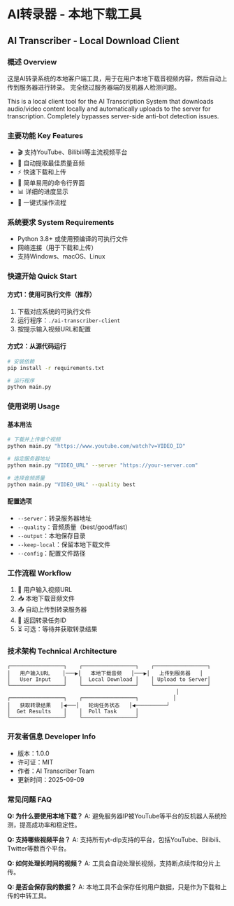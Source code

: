 # AI转录器 - 本地下载工具
## AI Transcriber - Local Download Client

### 概述 Overview
这是AI转录系统的本地客户端工具，用于在用户本地下载音视频内容，然后自动上传到服务器进行转录。
完全绕过服务器端的反机器人检测问题。

This is a local client tool for the AI Transcription System that downloads audio/video content locally and automatically uploads to the server for transcription. Completely bypasses server-side anti-bot detection issues.

### 主要功能 Key Features
- 🎬 支持YouTube、Bilibili等主流视频平台
- 🎵 自动提取最佳质量音频
- ⚡ 快速下载和上传
- 🔧 简单易用的命令行界面
- 📊 详细的进度显示
- 🚀 一键式操作流程

### 系统要求 System Requirements
- Python 3.8+ 或使用预编译的可执行文件
- 网络连接（用于下载和上传）
- 支持Windows、macOS、Linux

### 快速开始 Quick Start

#### 方式1：使用可执行文件（推荐）
1. 下载对应系统的可执行文件
2. 运行程序：`./ai-transcriber-client`
3. 按提示输入视频URL和配置

#### 方式2：从源代码运行
```bash
# 安装依赖
pip install -r requirements.txt

# 运行程序
python main.py
```

### 使用说明 Usage

#### 基本用法
```bash
# 下载并上传单个视频
python main.py "https://www.youtube.com/watch?v=VIDEO_ID"

# 指定服务器地址
python main.py "VIDEO_URL" --server "https://your-server.com"

# 选择音频质量
python main.py "VIDEO_URL" --quality best
```

#### 配置选项
- `--server`：转录服务器地址
- `--quality`：音频质量（best/good/fast）
- `--output`：本地保存目录
- `--keep-local`：保留本地下载文件
- `--config`：配置文件路径

### 工作流程 Workflow
1. 🔗 用户输入视频URL
2. 📥 本地下载音频文件
3. 📤 自动上传到转录服务器
4. 🎯 返回转录任务ID
5. ⏳ 可选：等待并获取转录结果

### 技术架构 Technical Architecture
```
┌─────────────────┐    ┌─────────────────┐    ┌─────────────────┐
│   用户输入URL    │───▶│   本地下载音频   │───▶│   上传到服务器   │
│   User Input    │    │  Local Download │    │ Upload to Server│
└─────────────────┘    └─────────────────┘    └─────────────────┘
                                                      │
┌─────────────────┐    ┌─────────────────┐           │
│   获取转录结果   │◀───│   轮询任务状态   │◀──────────┘
│  Get Results    │    │  Poll Task      │
└─────────────────┘    └─────────────────┘
```

### 开发者信息 Developer Info
- 版本：1.0.0
- 许可证：MIT
- 作者：AI Transcriber Team
- 更新时间：2025-09-09

### 常见问题 FAQ

**Q: 为什么要使用本地下载？**
A: 避免服务器IP被YouTube等平台的反机器人系统检测，提高成功率和稳定性。

**Q: 支持哪些视频平台？**
A: 支持所有yt-dlp支持的平台，包括YouTube、Bilibili、Twitter等数百个平台。

**Q: 如何处理长时间的视频？**
A: 工具会自动处理长视频，支持断点续传和分片上传。

**Q: 是否会保存我的数据？**
A: 本地工具不会保存任何用户数据，只是作为下载和上传的中转工具。